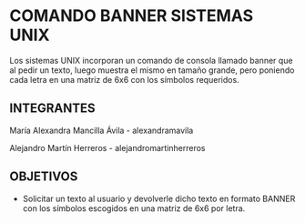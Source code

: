 # COMANDO BANNER SISTEMAS UNIX 

Los  sistemas  UNIX  incorporan  un comando  de  consola  llamado  banner  que  al pedir un  texto, luego muestra  el mismo  en  tamaño  grande, pero poniendo cada  letra  en  una  matriz  de  6x6  con los símbolos requeridos.

## INTEGRANTES 

María Alexandra Mancilla Ávila - alexandramavila

Alejandro Martín Herreros - alejandromartinherreros

## OBJETIVOS

- Solicitar un texto al usuario y devolverle dicho texto en formato BANNER con los símbolos escogidos en una matriz de 6x6 por letra. 


